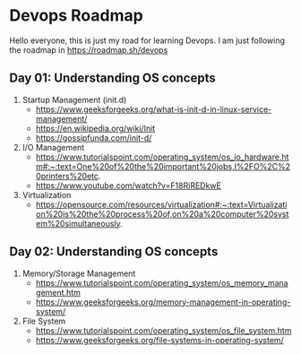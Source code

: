 # Devops Roadmap
Hello everyone, this is just my road for learning Devops. I am just following the roadmap in https://roadmap.sh/devops

## Day 01: Understanding OS concepts

1. Startup Management (init.d)
	- https://www.geeksforgeeks.org/what-is-init-d-in-linux-service-management/
	- https://en.wikipedia.org/wiki/Init
	- https://gossipfunda.com/init-d/
2. I/O Management
	- https://www.tutorialspoint.com/operating_system/os_io_hardware.htm#:~:text=One%20of%20the%20important%20jobs,I%2FO%2C%20printers%20etc.
	- https://www.youtube.com/watch?v=F18RiREDkwE
3. Virtualization
	- https://opensource.com/resources/virtualization#:~:text=Virtualization%20is%20the%20process%20of,on%20a%20computer%20system%20simultaneously.

## Day 02: Understanding OS concepts

1. Memory/Storage Management
	- https://www.tutorialspoint.com/operating_system/os_memory_management.htm
	- https://www.geeksforgeeks.org/memory-management-in-operating-system/
2. File System
	- https://www.tutorialspoint.com/operating_system/os_file_system.htm
	- https://www.geeksforgeeks.org/file-systems-in-operating-system/